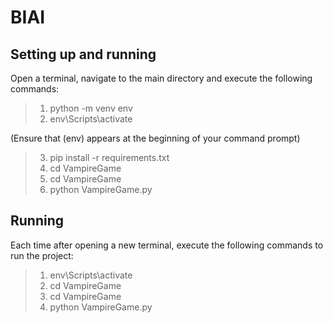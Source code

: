 # BIAI
## Setting up and running
Open a terminal, navigate to the main directory and execute the following commands:
>1. python -m venv env
>2. env\Scripts\activate

(Ensure that (env) appears at the beginning of your command prompt)
>3. pip install -r requirements.txt
>4. cd VampireGame
>5. cd VampireGame
>6. python VampireGame.py

## Running
Each time after opening a new terminal, execute the following commands to run the project:
>1. env\Scripts\activate
>2. cd VampireGame
>3. cd VampireGame
>4. python VampireGame.py